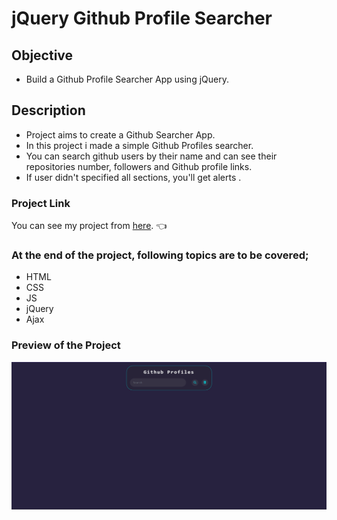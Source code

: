 # jQuery Github Profile Searcher

## Objective

- Build a Github Profile Searcher App using jQuery.

## Description

- Project aims to create a Github Searcher App.
- In this project i made a simple Github Profiles searcher.
- You can search github users by their name and can see their repositories number, followers and Github profile links. 
- If user didn't specified all sections, you'll get alerts . 

### Project Link

You can see my project from [here](https://jquery-github-searcher.vercel.app/). 👈

### At the end of the project, following topics are to be covered;
- HTML
- CSS
- JS
- jQuery 
- Ajax

### Preview of the Project

<img src='./jquery-github-searcher.gif' alt='project gif' />

